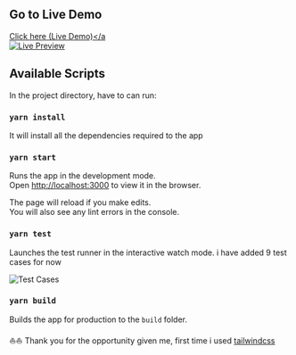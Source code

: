 ## Go to Live Demo
<a href="https://harshan89.github.io/temper/" target="_blank">Click here (Live Demo)</a
<br/>
<a href="https://harshan89.github.io/temper/" target="_blank">
<img src="https://i.ibb.co/j56mHSN/full-project.png" alt="Live Preview">
</a>

## Available Scripts

In the project directory, have to can run:

### `yarn install`

It will install all the dependencies required to the app


### `yarn start`

Runs the app in the development mode.<br />
Open [http://localhost:3000](http://localhost:3000) to view it in the browser.

The page will reload if you make edits.<br />
You will also see any lint errors in the console.

### `yarn test`

Launches the test runner in the interactive watch mode. i have added 9 test cases for now

<img src="https://i.ibb.co/jzRXJtL/screenshot-20201017-190430.png" alt="Test Cases">

### `yarn build`

Builds the app for production to the `build` folder.

⛵⛵ Thank you for the opportunity given me, first time i used [tailwindcss](https://tailwindcss.com/)
